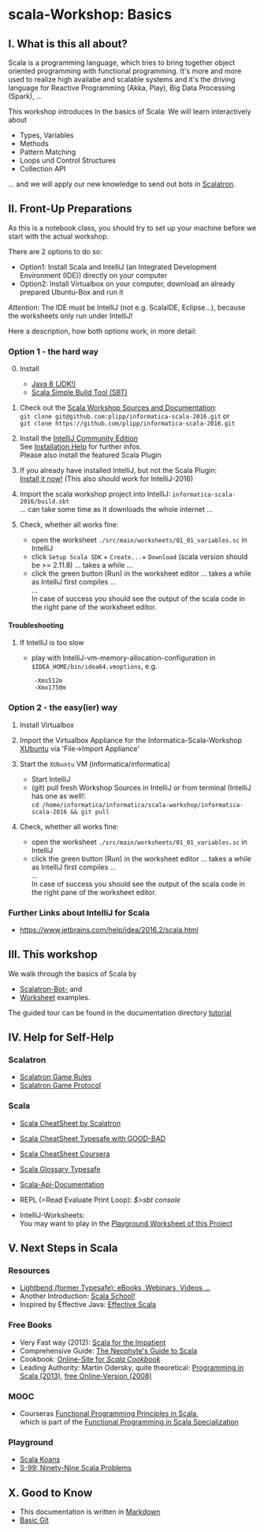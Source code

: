 scala-Workshop: Basics
======================

I. What is this all about?
--------------------------
Scala is a programming language, which tries to bring together object oriented programming with functional programming.
It's more and more used to realize high availabe and scalable systems and it's the driving language for Reactive Programming (Akka, Play), 
Big Data Processing (Spark), ...

This workshop introduces in the basics of Scala: We will learn interactively about 

* Types, Variables
* Methods
* Pattern Matching
* Loops und Control Structures
* Collection API

... and we will apply our new knowledge to send out bots in [Scalatron](https://scalatron.github.io/).

II. Front-Up Preparations
-------------------------

As this is a notebook class, you should try to set up your machine before we start with the actual workshop.

There are 2 options to do so:

* Option1: Install Scala and IntelliJ (an Integrated Development Environment (IDE)) directly on your computer
* Option2: Install Virtualbox on your computer, download an already prepared Ubuntu-Box and run it

*Attention*:
The IDE must be IntelliJ (not e.g. ScalaIDE, Eclipse...), because the worksheets only run under IntelliJ!

Here a description, how both options work, in more detail:

### Option 1 - the hard way
0. Install
    - [Java 8 (JDK!)](http://www.oracle.com/technetwork/java/javase/downloads/jdk8-downloads-2133151.html)
    - [Scala Simple Build Tool (SBT)](http://www.scala-sbt.org/download.html)
 
1. Check out the [Scala Workshop Sources and Documentation](https://github.com/plipp/informatica-scala-2016):<br>
   `git clone git@github.com:plipp/informatica-scala-2016.git` or <br>
   `git clone https://github.com/plipp/informatica-scala-2016.git`

2. Install the [IntelliJ Community Edition](https://www.jetbrains.com/idea/download)<br>
   See [Installation Help](https://www.jetbrains.com/help/idea/2016.2/installing-and-launching.html?search=install#d1790162e138) for further infos.<br>
   Please also install the featured Scala Plugin

3. If you already have installed IntelliJ, but not the Scala Plugin: <br>
   [Install it now!](http://stackoverflow.com/questions/26767463/intellij-14-create-import-a-scala-sbt-project)
   (This also should work for IntelliJ-2016)
   
4. Import the scala workshop project into IntelliJ: `informatica-scala-2016/build.sbt`<br>
   ... can take some time as it downloads the whole internet ...

5. Check, whether all works fine:
    - open the worksheet `./src/main/worksheets/01_01_variables.sc` in IntelliJ
    - click `Setup Scala SDK` + `Create...`+ `Download` (scala version should be >= 2.11.8) ... takes a while ...
    - click the green button (Run) in the worksheet editor ... takes a while as IntelliJ first compiles ...
    <br>...<br>
    In case of success you should see the output of the scala code in the right pane of the worksheet editor.

#### Troubleshooting

1. If IntelliJ is too slow<br>
    - play with IntelliJ-vm-memory-allocation-configuration in `$IDEA_HOME/bin/idea64.vmoptions`, e.g. <br>
    
    ```
        -Xms512m
        -Xmx1750m
    ```

### Option 2 - the easy(ier) way

1. Install Virtualbox

2. Import the Virtualbox Appliance for the Informatica-Scala-Workshop [XUbuntu](TODO) via 'File->Import Appliance' 

3. Start the `XUbuntu` VM (informatica/informatica)
    - Start IntelliJ
    - (git) pull fresh Workshop Sources in IntelliJ or from terminal (IntelliJ has one as well!:<br>
       `cd /home/informatica/informatica/scala-workshop/informatica-scala-2016 && git pull`
       
4. Check, whether all works fine:
    - open the worksheet `./src/main/worksheets/01_01_variables.sc` in IntelliJ
    - click the green button (Run) in the worksheet editor ... takes a while as IntelliJ first compiles ...
    <br>...<br>
    In case of success you should see the output of the scala code in the right pane of the worksheet editor.    

### Further Links about IntelliJ for Scala

- https://www.jetbrains.com/help/idea/2016.2/scala.html

III. This workshop
------------------
We walk through the basics of Scala by

- [Scalatron-Bot-](./src/main/scala/Bot.scala) and 
- [Worksheet](./src/main/worksheets/01_01_variables.sc) examples.

The guided tour can be found in the documentation directory [tutorial](./docs/tutorial/01-GettingStarted.md)


IV. Help for Self-Help
------------------------------

### Scalatron

- [Scalatron Game Rules](https://github.com/plipp/scalatron/blob/master/Scalatron/doc/markdown/Scalatron%20Game%20Rules.md)
- [Scalatron Game Protocol](https://github.com/plipp/scalatron/blob/master/Scalatron/doc/markdown/Scalatron%20Protocol.md)

### Scala

- [Scala CheatSheet by Scalatron](TODO)

- [Scala CheatSheet Typesafe with GOOD-BAD](http://docs.scala-lang.org/cheatsheets/?_ga=1.39644259.1946458768.1438599324)
- [Scala CheatSheet Coursera](https://github.com/lampepfl/progfun-wiki/blob/gh-pages/CheatSheet.md)

- [Scala Glossary Typesafe](http://docs.scala-lang.org/glossary/?_ga=1.237881024.1946458768.1438599324)

- [Scala-Api-Documentation](http://www.scala-lang.org/api/current/#package)


- REPL (=Read Evaluate Print Loop): *$>sbt console*
- IntelliJ-Worksheets:<br>
  You may want to play in the [Playground Worksheet of this Project](./src/main/worksheets/playground.sc)


V. Next Steps in Scala
----------------------

### Resources
- [Lightbend (former Typesafe): eBooks, Webinars, Videos ...](https://www.lightbend.com/)
- Another Introduction: [Scala School!](http://twitter.github.io/scala_school/)
- Inspired by Effective Java: [Effective Scala](http://twitter.github.io/effectivescala)

### Free Books
- Very Fast way (2012): [Scala for the Impatient](http://www.horstmann.com/scala/index.html)
- Comprehensive Guide: [The Neophyte's Guide to Scala](http://danielwestheide.com/scala/neophytes.html)
- Cookbook: [Online-Site for *Scala Cookbook*](http://alvinalexander.com/scala)
- Leading Authority: Martin Odersky, quite theoretical: [Programming in Scala (2013)](http://www.artima.com/shop/programming_in_scala_2ed), [free Online-Version (2008)](http://www.artima.com/pins1ed/)

### MOOC
- Courseras [Functional Programming Principles in Scala](https://www.coursera.org/course/progfun), <br>
  which is part of the [Functional Programming in Scala Specialization](https://www.coursera.org/specializations/scala)


### Playground
- [Scala Koans](http://scala-exercises.47deg.com/)
- [S-99: Ninety-Nine Scala Problems](http://aperiodic.net/phil/scala/s-99/)

X. Good to Know
---------------

- This documentation is written in [Markdown](https://github.com/adam-p/markdown-here/wiki/Markdown-Cheatsheet)
- [Basic Git](https://github.com/adam-p/markdown-here/wiki/Markdown-Cheatsheet) 


